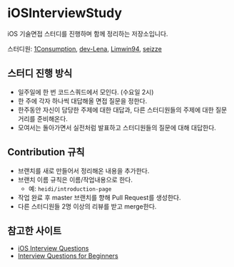 # iOSInterviewStudy

iOS 기술면접 스터디를 진행하며 함께 정리하는 저장소입니다.

스터디원: [1Consumption][Olaf], [dev-Lena][Lena], [Limwin94][Lin], [seizze][Heidi]

## 스터디 진행 방식

* 일주일에 한 번 코드스쿼드에서 모인다. (수요일 2시)
* 한 주에 각자 하나씩 대답해올 면접 질문을 정한다.
* 한주동안 자신이 담당한 주제에 대한 대답과, 다른 스터디원들의 주제에 대한 질문거리를 준비해온다.
* 모여서는 돌아가면서 실전처럼 발표하고 스터디원들의 질문에 대해 대답한다.

## Contribution 규칙

* 브랜치를 새로 만들어서 정리해온 내용을 추가한다.
* 브랜치 이름 규칙은 이름/작업내용으로 한다.
    * 예: `heidi/introduction-page`
* 작업 완료 후 master 브랜치를 향해 Pull Request를 생성한다.
* 다른 스터디원들 2명 이상의 리뷰를 받고 merge한다.

## 참고한 사이트

* [iOS Interview Questions][ref1]
* [Interview Questions for Beginners][ref2]


[Olaf]: https://github.com/1Consumption
[Lena]: https://github.com/dev-Lena
[Lin]: https://github.com/Limwin94
[Heidi]: https://github.com/seizze

[ref1]: https://github.com/JeaSungLEE/iOSInterviewquestions
[ref2]: https://github.com/JaeYeopHan/Interview_Question_for_Beginner
